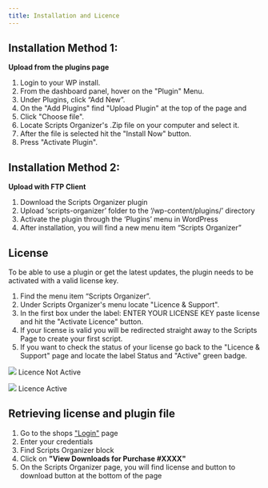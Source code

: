 ```yaml
---
title: Installation and Licence
---
```


## Installation Method 1:

**Upload from the plugins page**

1. Login to your WP install.
2. From the dashboard panel, hover on the "Plugin" Menu.
3. Under Plugins, click “Add New”.
4. On the "Add Plugins" find "Upload Plugin" at the top of the page and
5. Click "Choose file".
6. Locate Scripts Organizer's .Zip file on your computer and select it.
7. After the file is selected hit the "Install Now" button.
8. Press "Activate Plugin".

## Installation Method 2:

**Upload with FTP Client**

1. Download the Scripts Organizer plugin
2. Upload ‘scripts-organizer’ folder to the ‘/wp-content/plugins/’ directory
3. Activate the plugin through the ‘Plugins’ menu in WordPress
4. After installation, you will find a new menu item “Scripts Organizer”

## License

To be able to use a plugin or get the latest updates, the plugin needs to be activated with a valid license key.

1. Find the menu item “Scripts Organizer”.
2. Under Scripts Organizer's menu locate "Licence &amp; Support".
3. In the first box under the label: ENTER YOUR LICENSE KEY paste license and hit the "Activate Licence" button.
4. If your license is valid you will be redirected straight away to the Scripts Page to create your first script.
5. If you want to check the status of your license go back to the "Licence &amp; Support" page and locate the label Status and "Active" green badge.

![](../../img/installation-and-licence/licence-not-active.png)
Licence Not Active

![](../../img/installation-and-licence/licence-active.png)
Licence Active

## Retrieving license and plugin file

1. Go to the shops ["Login"](https://docs.dplugins.com/login/) page
2. Enter your credentials
3. Find Scripts Organizer block
4. Click on **"View Downloads for Purchase #XXXX"**
5. On the Scripts Organizer page, you will find license and button to download button at the bottom of the page